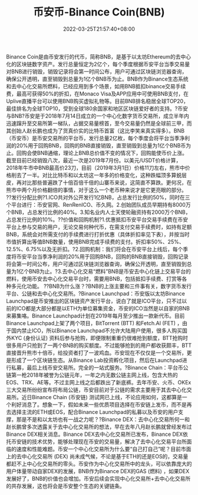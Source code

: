﻿---
weight: 
title: "币安币-Binance Coin(BNB)"
description: "Binance Coin是由币安发行的代币，简称BNB，是基于以太坊Ethereum的去中心化的区块链数字资产"
date: 2022-03-25T21:57:40+08:00
lastmod: 2022-03-25T16:45:40+08:00
draft: false
authors: ["Metabd"]
featuredImage: "bianbi-binance-coinbnb.webp"
link: ""
tags: ["数字代币","币安币-Binance Coin(BNB)"]
categories: ["navigation"]
navigation: ["数字代币"]
lightgallery: true
toc: true
pinned: false
recommend: false
recommend1: false
---
Binance Coin是由币安发行的代币，简称BNB，是基于以太坊Ethereum的去中心化的区块链数字资产。发行总量恒定为2亿个，每个季度根据币安平台当季交易量对BNB进行销毁，销毁记录将会第一时间公布，用户可通过区块链浏览器查询，确保公开透明，直至销毁到总量为1亿个BNB币为止。BNB作为Binance生态系统和去中心化交易所燃料，已经应用到多个场景，如用BNB抵扣binance交易手续费，最高可获得50%的折扣，在Monaco Visa及APP应用中可使用BNB支付，在Uplive直播平台可以使用BNB购买虚拟礼物等。目前BNB排名稳居全球TOP20，最佳排名为全球TOP10，受到全球180余国家和地区区块链爱好者的支持。?币安与BNB?币安是于2018年7月14日成立的一个中心化数字货币交易所，成立半年内迅速蹿升至交易所第一梯队，占据交易量榜首，至今交易量仍然是全球前三甲，而其创始人赵长鹏也成为了货真价实的比特币首富（这比李笑来真实得多）。BNB（币安币）是币安交易所的平台币，发行总量2亿枚，每个季度会将平台当季净利润的20%用于回购BNB，回购的BNB直接销毁，直至销毁到总量为1亿个BNB币为止。回购会使BNB通缩，理论上BNB总价值不变的情况下，回购能使币价上涨。截至目前已经销毁八次，最近一次是2019年7月份。以美元/USDT价格计算，2018年牛市中BNB最高价23刀，目前（2019年3月1日）价格11刀左右，熊市中价格削去了一半。对比比特币和以太坊这一年多的价格变化，这种跌幅顶多算蜕层皮，再对比那些普遍跌了十倍百倍千倍的山寨币来说，这简直不算跌。更何况，在熊市中两个月价格翻倍的事情，对于这么一个老币种来说才是它更亮眼的部分。
??发行分配比例?1.ICO共对外公开发行1亿BNB，占总发行比例的50%，同时在三个平台进行：币安官网、RenRenICO、币久网。2.创始团队成员早期持有8000万个BNB，占总发行比例的40%。3.知名业内人士天使轮融资持有2000万个BNB，占总发行比例的10%。??价值和回购机制?1.优惠抵扣币安平台交易手续费在币安平台上参与交易的用户，无论交易何种代币，在需支付交易手续费时，如持有足额BNB，系统会对所需支付的手续费进行打折优惠（具体折扣率见下表），并按当时市值折算出等值BNB数量，使用BNB完成手续费的支付。折扣率50%、25%、12.5%、6.75%以及无折扣。?2.回购机制：我们将会在币安平台上线后，每个季度将币安平台当季净利润的20%用于回购BNB，回购的BNB直接销毁，回购记录将会第一时间公布，用户可通过区块链浏览器查询，确保公开透明，直至销毁到总量为1亿个BNB为止。?3.去中心化交易“燃料”BNB是币安去中心化链上交易平台的燃料，使用币安去中心化交易平台时，需要用BNB，包括抵扣手续费、打赏等各种多元化功能。
??BNB为什么涨？?BNB的上涨主要和三件事有关，数字货币发行平台、公链和去中心化交易所。?Binance Launchpad：币安版以太坊Binance Launchpad是币安推出的区块链资产发行平台，说白了就是ICO平台，只不过以前的ICO都是大部分都是以ETH为单位募集资金，币安的ICO当然是以自家的BNB来募集咯。Binance Launchpad计划在2019年每月至少推出一款新代币。目前Binance Launchpad上架了两个项目，BitTorrent (BTT) 和Fetch.AI (FET) ，由于国内禁止ICO，所以Binance Launchpad不允许大陆用户使用，很多人购买国外KYC (身份认证) 资料后参与抢购，即便限制重重仍很难抢到额度，BTT抢购时很多用户只抢到了一两个BNB的购买额度。不过能够抢到的用户都收获颇丰，BTT直接晋升熊市十倍币，给投资者打了一波鸡血。币安现在不仅仅是一个交易所，更是形成了一个区块链生态。从Binance Lab投资孵化项目，然后在Launchpad进行私募，最后上线币安交易所。完全的一站式服务。?Binance Chain：平台币公链第一枪2018年被誉为公链元年，一年之内无数公链主网上线，包含大热的EOS、TRX、AE等。不过主网上线之后都跌出了新底裤。去年币安、火币、OKEx三大交易所纷纷宣布将布局公链，币安目前对于公链的需求主要用于其去中心化交易所。近日Binance Chain (币安链) 测试网已上线，不论应用如何，这都算是一个利好消息了。想象一下，假如未来一些优质项目选择在币安链上发币，而不是再去选择主流的ETH或EOS，配合Binance Launchpad的私募以及币安的用户支撑，那是不是和以太坊也有一战之力呢？?Binance DEX：去中心化交易所何一和赵长鹏曾多次透露关于去中心化交易所的想法，早在去年八月赵长鹏就曾经发布过Binance DEX相关消息。Binance DEX去中心化交易所已发布，Binance DEX依托币安链的技术优势，能够处理现在币安的交易量，解决了去中心化交易平台所面临的速度和性能难题。币安一个中心化交易所为什么要“自己打自己”呢？目前市面上的去中心化交易所 (DEX) 尚未成气候，不论是基于ETH的还是EOS的，交易量都赶不上中心化交易所的零头。币安作为中心化交易所中的龙头，可以依靠庞大的用户体量带动自家DEX的发展，BNB作为Binance DEX的GAS (燃料) ，如果DEX发展好了，BNB的价值也会增加。币安后续会实现中心化交易所+去中心化交易所的共存发展，这也将会是币安整个生态的关键链条。
